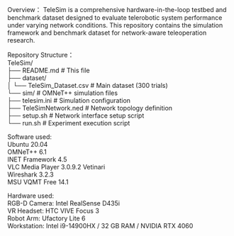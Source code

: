 Overview：
TeleSim is a comprehensive hardware-in-the-loop testbed and benchmark dataset designed to evaluate telerobotic system performance under varying network conditions. This repository contains the simulation framework and benchmark dataset for network-aware teleoperation research.<br>

Repository Structure：<br>
TeleSim/<br>
├── README.md                 # This file <br>
├── dataset/<br>
│   └── TeleSim_Dataset.csv  # Main dataset (300 trials)<br>
└── sim/                     # OMNeT++ simulation files<br>
    ├── telesim.ini          # Simulation configuration<br>
    ├── TeleSimNetwork.ned   # Network topology definition<br>
    ├── setup.sh             # Network interface setup script<br>
    └── run.sh               # Experiment execution script<br>

Software used:<br>
Ubuntu 20.04<br>
OMNeT++ 6.1 <br>
INET Framework 4.5 <br>
VLC Media Player 3.0.9.2 Vetinari<br>
Wireshark 3.2.3<br>
MSU VQMT Free 14.1<br>


Hardware used:<br>
RGB-D Camera: Intel RealSense D435i<br>
VR Headset: HTC VIVE Focus 3<br>
Robot Arm: Ufactory Lite 6<br>
Workstation: Intel i9-14900HX / 32 GB RAM / NVIDIA RTX 4060<br>
